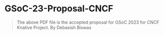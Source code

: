 # GSoC-23-Proposal-CNCF
> The above PDF file is the accepted proposal for GSoC 2023 for CNCF Knative Project.
By Debasish Biswas
